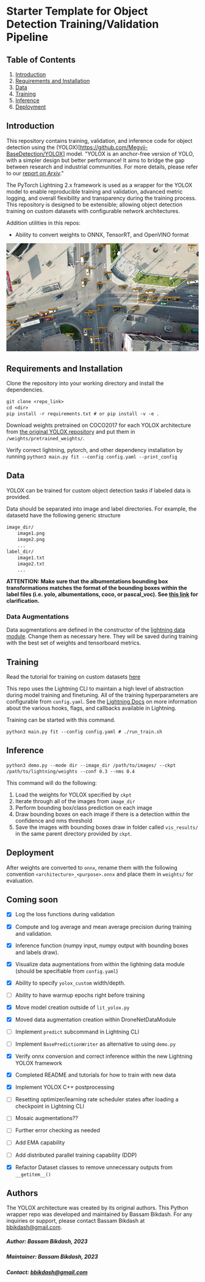 # Starter Template for Object Detection Training/Validation Pipeline

## Table of Contents
1. [Introduction](#intro)
2. [Requirements and Installation](#installation)
3. [Data](#data)
4. [Training](#training)
5. [Inference](#inference)
6. [Deployment](#deployment)

## Introduction  <a name="intro"></a>
This repository contains training, validation, and inference code for object detection using the (YOLOX)[https://github.com/Megvii-BaseDetection/YOLOX] model. "YOLOX is an anchor-free version of YOLO, with a simpler design but better performance! It aims to bridge the gap between research and industrial communities.
For more details, please refer to our [report on Arxiv](https://arxiv.org/abs/2107.08430)."

The PyTorch Lightning 2.x framework is used as a wrapper for the YOLOX model to enable reproducible training and validation, advanced metric logging, and overall flexibility and transparency during the training process. This repository is designed to be extensible; allowing object detection training on custom datasets with configurable network architectures.

Addition utilities in this repos:
- Ability to convert weights to ONNX, TensorRT, and OpenVINO format

![Aerial Car Detection](./assets/car_detections_asset.png)

## Requirements and Installation <a name="installation"></a>
Clone the repository into your working directory and install the dependencies.

```shell
git clone <repo_link>
cd <dir>
pip install -r requirements.txt # or pip install -v -e .
```

Download weights pretrained on COCO2017 for each YOLOX architecture from [the original YOLOX repository](https://github.com/Megvii-BaseDetection/YOLOX) and put them in `/weights/pretrained_weights/`.

Verify correct lightning, pytorch, and other dependency installation by running `python3 main.py fit --config config.yaml --print_config`

## Data <a name="data"></a>

YOLOX can be trained for custom object detection tasks if labeled data is provided.

Data should be separated into image and label directories. For example, the datasetd have the following generic structure
```
image_dir/
    image1.png
    image2.png
    ...
label_dir/
    image1.txt
    image2.txt
    ...
```

__ATTENTION: Make sure that the albumentations bounding box transformations matches the format of the bounding boxes within the label files (i.e. yolo, albumentations, coco, or pascal_voc). See [this link](https://albumentations.ai/docs/getting_started/bounding_boxes_augmentation/) for clarification.__

### Data Augmentations
Data augmentations are defined in the constructor of the [lightning data module](./data/detection_data_module.py). Change them as necessary here. They will be saved during training with the best set of weights and tensorboard metrics.

## Training <a name="training"></a>

Read the tutorial for training on custom datasets [here](./docs/train_custom_data.md)

This repo uses the Lightning CLI to maintain a high level of abstraction during model training and finetuning. All of the training hyperparameters are configurable from `config.yaml`. See the [Lightning Docs](https://lightning.ai/docs/pytorch/latest/common/trainer.html#trainer-class-api) on more information about the various hooks, flags, and callbacks available in Lightning.

Training can be started with this command.
```shell
python3 main.py fit --config config.yaml # ./run_train.sh
```

## Inference <a name="inference"></a>
```shell
python3 demo.py --mode dir --image_dir /path/to/images/ --ckpt /path/to/lightning/weights --conf 0.3 --nms 0.4
```

This command will do the following:
1. Load the weights for YOLOX specified by `ckpt`
2. Iterate through all of the images from `image_dir`
3. Perform bounding box/class prediction on each image
4. Draw bounding boxes on each image if there is a detection within the confidence and nms threshold
5. Save the images with bounding boxes draw in folder called `vis_results/` in the same parent directory provided by `ckpt`.


## Deployment <a name="deployment"></a>

After weights are converted to `onnx`, rename them with the following convention `<architecture>_<purpose>.onnx` and place them in `weights/` for evaluation.

## Coming soon
- [x] Log the loss functions during validation
- [x] Compute and log average and mean average precision during training and validation.
- [x] Inference function (numpy input, numpy output with bounding boxes and labels draw).
- [x] Visualize data augmentations from within the lightning data module (should be specifiable from `config.yaml`)
- [x] Ability to specify `yolox_custom` width/depth.
- [ ] Ability to have warmup epochs right before training
- [x] Move model creation outside of `lit_yolox.py`
- [x] Moved data augmentation creation within DroneNetDataModule
- [ ] Implement `predict` subcommand in Lightning CLI
- [ ] Implement `BasePredictionWriter` as alternative to using `demo.py`
- [x] Verify onnx conversion and correct inference within the new Lightning YOLOX framework
- [x] Completed README and tutorials for how to train with new data
- [x] Implement YOLOX C++ postprocessing
- [ ] Resetting optimizer/learning rate scheduler states after loading a checkpoint in Lightning CLI
- [ ] Mosaic augmentations??
- [ ] Further error checking as needed
- [ ] Add EMA capability
- [ ] Add distributed parallel training capability (DDP)
- [x] Refactor Dataset classes to remove unnecessary outputs from `__getitem__()`


## Authors
The YOLOX architecture was created by its original authors. This Python wrapper repo was developed and maintained by Bassam Bikdash. For any inquiries or support, please contact Bassam Bikdash at bbikdash@gmail.com.


##### Author: Bassam Bikdash, 2023
##### Maintainer: Bassam Bikdash, 2023
##### Contact: bbikdash@gmail.com
